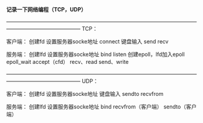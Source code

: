 **记录一下网络编程（TCP，UDP）**

——————————————————————————————————————————————————
TCP：

客户端：
	创建fd
	设置服务器socke地址
	connect
	键盘输入
	send
	recv


服务端：
	创建lfd
	设置服务器socke地址
	bind
	listen
	创建epoll，lfd加入epoll
	epoll_wait
		accept（cfd）
		recv、read
		send、write

——————————————————————————————————————————————————
UDP：

客户端：
	创建fd
	设置服务器socke地址
	键盘输入
	sendto
	recvfrom


服务端：
	创建lfd
	设置服务器socke地址
	bind
	recvfrom（客户端）
	sendto（客户端）










